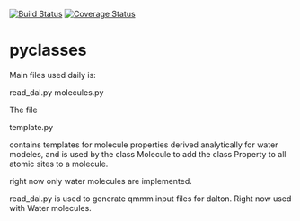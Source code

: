 [![Build Status](https://travis-ci.org/fishstamp82/dalton_tools.svg?branch=master)](https://travis-ci.org/fishstamp82/dalton_tools)
[![Coverage Status](https://img.shields.io/coveralls/fishstamp82/dalton_tools.svg)](https://coveralls.io/r/fishstamp82/dalton_tools?branch=master)

pyclasses
=========

Main files used daily is:

read_dal.py
molecules.py


The file 

template.py

contains templates for molecule properties derived analytically for water modeles, and is used by the class
Molecule to add the class Property to all atomic sites to a molecule.

right now only water molecules are implemented.



read_dal.py is used to generate qmmm input files for dalton. Right now used with Water molecules.
